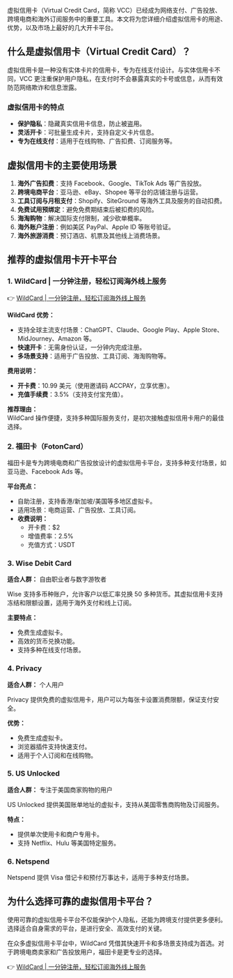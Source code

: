 虚拟信用卡（Virtual Credit Card，简称 VCC）已经成为网络支付、广告投放、跨境电商和海外订阅服务中的重要工具。本文将为您详细介绍虚拟信用卡的用途、优势，以及市场上最好的几大开卡平台。

## 什么是虚拟信用卡（Virtual Credit Card）？

虚拟信用卡是一种没有实体卡片的信用卡，专为在线支付设计。与实体信用卡不同，VCC 更注重保护用户隐私，在支付时不会暴露真实的卡号或信息，从而有效防范网络欺诈和信息泄露。

### 虚拟信用卡的特点

- **保护隐私**：隐藏真实信用卡信息，防止被盗用。
- **灵活开卡**：可批量生成卡片，支持自定义卡片信息。
- **专为在线支付**：适用于在线购物、广告扣费、订阅服务等。

## 虚拟信用卡的主要使用场景

1. **海外广告扣费**：支持 Facebook、Google、TikTok Ads 等广告投放。
2. **跨境电商平台**：亚马逊、eBay、Shopee 等平台的店铺注册与运营。
3. **工具订阅与月租支付**：Shopify、SiteGround 等海外工具及服务的自动扣费。
4. **免费试用预绑定**：避免免费期结束后被扣费的风险。
5. **海淘购物**：解决国际支付限制，减少砍单概率。
6. **海外账户注册**：例如美区 PayPal、Apple ID 等账号验证。
7. **海外旅游消费**：预订酒店、机票及其他线上消费场景。

## 推荐的虚拟信用卡开卡平台

### 1. WildCard | 一分钟注册，轻松订阅海外线上服务

👉 [WildCard | 一分钟注册，轻松订阅海外线上服务](https://bit.ly/bewildcard)

**WildCard 优势：**

- 支持全球主流支付场景：ChatGPT、Claude、Google Play、Apple Store、MidJourney、Amazon 等。
- **快速开卡**：无需身份认证，一分钟内完成注册。
- **多场景支持**：适用于广告投放、工具订阅、海淘购物等。

**费用说明：**

- **开卡费**：10.99 美元（使用邀请码 ACCPAY，立享优惠）。
- **充值手续费**：3.5%（支持支付宝充值）。

**推荐理由：**  
WildCard 操作便捷，支持多种国际服务支付，是初次接触虚拟信用卡用户的最佳选择。

### 2. 福田卡（FotonCard）

福田卡是专为跨境电商和广告投放设计的虚拟信用卡平台，支持多种支付场景，如亚马逊、Facebook Ads 等。

**平台亮点：**

- 自助注册，支持香港/新加坡/美国等多地区虚拟卡。
- 适用场景：电商运营、广告投放、工具订阅。
- **收费说明：**
  - 开卡费：$2
  - 增值费率：2.5%
  - 充值方式：USDT

### 3. Wise Debit Card

**适合人群：** 自由职业者与数字游牧者

Wise 支持多币种账户，允许客户以低汇率兑换 50 多种货币。其虚拟信用卡支持冻结和限额设置，适用于海外支付和线上订阅。

**主要特点：**

- 免费生成虚拟卡。
- 高效的货币兑换功能。
- 支持多种在线支付场景。

### 4. Privacy

**适合人群：** 个人用户

Privacy 提供免费的虚拟信用卡，用户可以为每张卡设置消费限额，保证支付安全。

**优势：**

- 免费生成虚拟卡。
- 浏览器插件支持快速支付。
- 适用于个人订阅和在线购物。

### 5. US Unlocked

**适合人群：** 专注于美国商家购物的用户

US Unlocked 提供美国账单地址的虚拟卡，支持从美国零售商购物及订阅服务。

**特点：**

- 提供单次使用卡和商户专用卡。
- 支持 Netflix、Hulu 等美国特定服务。

### 6. Netspend

Netspend 提供 Visa 借记卡和预付万事达卡，适用于多种支付场景。

## 为什么选择可靠的虚拟信用卡平台？

使用可靠的虚拟信用卡平台不仅能保护个人隐私，还能为跨境支付提供更多便利。选择适合自身需求的平台，是进行安全、高效支付的关键。

在众多虚拟信用卡平台中，WildCard 凭借其快速开卡和多场景支持成为首选。对于跨境电商卖家和广告投放用户，福田卡是更专业的选择。

👉 [WildCard | 一分钟注册，轻松订阅海外线上服务](https://bit.ly/bewildcard)